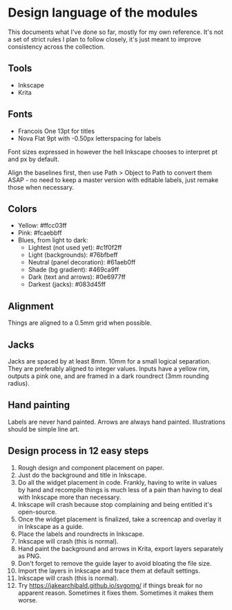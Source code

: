 Design language of the modules
==============================

This documents what I've done so far, mostly for my own reference. It's not a set of strict rules I plan to follow closely, it's just meant to improve consistency across the collection.

## Tools

- Inkscape
- Krita

## Fonts

- Francois One 13pt for titles
- Nova Flat 9pt with -0.50px letterspacing for labels

Font sizes expressed in however the hell Inkscape chooses to interpret pt and px by default. 

Align the baselines first, then use Path > Object to Path to convert them ASAP - no need to keep a master version with editable labels, just remake those when necessary.

## Colors

- Yellow: 					    #ffcc03ff
- Pink: 					    #fcaebbff
- Blues, from light to dark:
  - Lightest (not used yet):    #c1f0f2ff
  - Light (backgrounds):        #76bfbeff
  - Neutral (panel decoration): #61aeb0ff
  - Shade (bg gradient):        #469ca9ff
  - Dark (text and arrows):     #0e6977ff
  - Darkest (jacks):            #083d45ff

## Alignment

Things are aligned to a 0.5mm grid when possible.

## Jacks

Jacks are spaced by at least 8mm. 10mm for a small logical separation. They are preferably aligned to integer values. Inputs have a yellow rim, outputs a pink one, and are framed in a dark roundrect (3mm rounding radius).

## Hand painting

Labels are never hand painted. Arrows are always hand painted. Illustrations should be simple line art. 

## Design process in 12 easy steps

1. Rough design and component placement on paper. 
2. Just do the background and title in Inkscape.
3. Do all the widget placement in code. Frankly, having to write in values by hand and recompile things is much less of a pain than having to deal with Inkscape more than necessary.
4. Inkscape will crash because stop complaining and being entitled it's open-source.
5. Once the widget placement is finalized, take a screencap and overlay it in Inkscape as a guide.
6. Place the labels and roundrects in Inkscape.
7. Inkscape will crash (this is normal).
8. Hand paint the background and arrows in Krita, export layers separately as PNG.
9. Don't forget to remove the guide layer to avoid bloating the file size.
10. Import the layers in Inkscape and trace them at default settings.
11. Inkscape will crash (this is normal).
12. Try <https://jakearchibald.github.io/svgomg/> if things break for no apparent reason. Sometimes it fixes them. Sometimes it makes them worse. 
